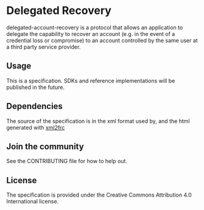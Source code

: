 # Delegated Recovery

delegated-account-recovery is a protocol that allows an application to delegate the capability to recover an account (e.g. in the event of a credential loss or compromise) to an account controlled by the same user at a third party service provider.

## Usage
This is a specification.  SDKs and reference implementations will be published in the future.

## Dependencies

The source of the specification is in the xml format used by, and the html generated with [xml2frc](https://xml2rfc.tools.ietf.org/)

## Join the community
See the CONTRIBUTING file for how to help out.

## License
The specification is provided under the Creative Commons Attribution 4.0 International license.

